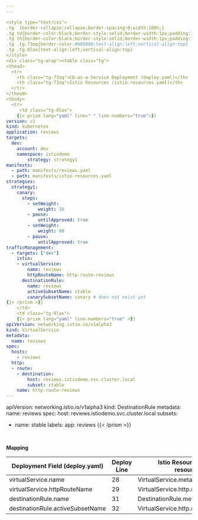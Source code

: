```yaml
---
---

<style type="text/css">
.tg  {border-collapse:collapse;border-spacing:0;width:100%;}
.tg td{border-color:black;border-style:solid;border-width:1px;padding:10px 5px;width:50%;}
.tg th{border-color:black;border-style:solid;border-width:1px;padding:10px 5px;width:50%;}
.tg .tg-73oq{border-color:#000000;text-align:left;vertical-align:top}
.tg .tg-0lax{text-align:left;vertical-align:top}
</style>
<div class="tg-wrap"><table class="tg">
<thead>
  <tr>
    <th class="tg-73oq">CD-as-a-Service Deployment (deploy.yaml)</th>
    <th class="tg-73oq">Istio Resources (istio-resources.yaml)</th>
  </tr>
</thead>
<tbody>
  <tr>
     <td class="tg-0lax">
    {{< prism lang="yaml" line=" " line-numbers="true">}}
version: v1
kind: kubernetes
application: reviews
targets: 
  dev:
    account: dev
    namespace: istiodemo
		strategy: strategy1 
manifests:
  - path: manifests/reviews.yaml
  - path: manifests/istio-resources.yaml
strategies:
  strategy1:
    canary: 
      steps:
        - setWeight:
            weight: 10
        - pause:
            untilApproved: true
        - setWeight:
            weight: 90
        - pause:
            untilApproved: true
trafficManagement:
  - targets: ["dev"]
    istio:
    - virtualService: 
        name: reviews 
        httpRouteName: http-route-reviews
      destinationRule: 
        name: reviews 
        activeSubsetName: stable
        canarySubsetName: canary # does not exist yet
{{< /prism >}}
    </td>
    <td class="tg-0lax">
    {{< prism lang="yaml" line-numbers="true" >}}
apiVersion: networking.istio.io/v1alpha3
kind: VirtualService
metadata:
  name: reviews
spec:
  hosts:
    - reviews
  http:
  - route:
    - destination:
        host: reviews.istiodemo.svc.cluster.local
        subset: stable
    name: http-route-reviews
---
```

apiVersion: networking.istio.io/v1alpha3
kind: DestinationRule
metadata:
  name: reviews
spec:
  host: reviews.istiodemo.svc.cluster.local
  subsets:
  - name: stable
    labels:
      app: reviews
{{< /prism >}}
    </td>
   
  </tr>
</tbody>
</table></div><br>

**Mapping**
<br>

| Deployment Field (deploy.yaml)  | Deploy Line | Istio Resources Field (istio-resources.yaml) | Istio Line | 
|----------------------------------|-------------|----------------------------------------------|------------|
| virtualService.name              | 28          | VirtualService.metadata.name                 | 4          |
| virtualService.httpRouteName     | 29          | VirtualService.http.route.name               | 13         |
| destinationRule.name             | 31          | DestinationRule.metadata.name                | 18         |
| destinationRule.activeSubsetName | 32          | VirtualService.http.route.destination.subset | 12         |



<!--  top of file must have the two lines of --- followed by a blank line or Hugo throws a compile error due to the embedded Prism shortcode. -->
<!-- Do not "include" using the "%" version! -->
